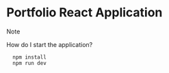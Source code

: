 # Portfolio React Application

> [!NOTE]
> How do I start the application?
```
  npm install
  npm run dev
```
